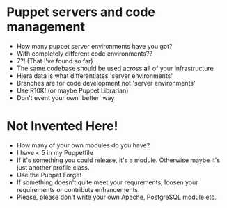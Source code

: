 <!SLIDE incremental bullets>
# Puppet servers and code management

* How many puppet server environments have you got?
* With completely different code environments??
* 7?! (That I've found so far)
* The same codebase should be used across **all** of your infrastructure
* Hiera data is what differentiates 'server environments'
* Branches are for code development not 'server environments'
* Use R10K! (or maybe Puppet Librarian)
* Don't event your own 'better' way

<!SLIDE incremental bullets>
# Not Invented Here!

* How many of your own modules do you have?
* I have < 5 in my Puppetfile
* If it's something you could release, it's a module.  Otherwise maybe it's just another profile class.
* Use the Puppet Forge!
* If something doesn't quite meet your requrements, loosen your requirements or contribute enhancements.
* Please, please don't write your own Apache, PostgreSQL module etc.
